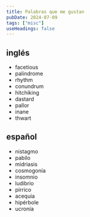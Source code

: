 ```yaml
---
title: Palabras que me gustan
pubDate: 2024-07-09
tags: ["misc"]
useHeadings: false
---
```


## inglés
- facetious
- palindrome
- rhythm
- conundrum
- hitchiking
- dastard
- pallor
- inane
- thwart

## español
- nistagmo
- pabilo
- midriasis
- cosmogonía
- insomnio
- ludibrio
- pírrico
- acequia
- hipérbole
- ucronía